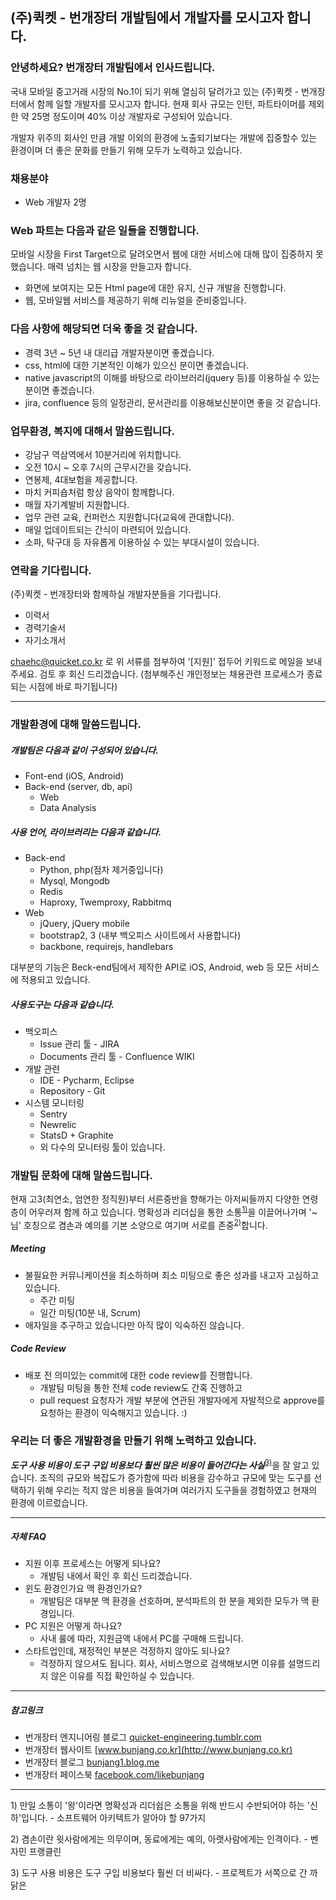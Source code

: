 ## (주)퀵켓 - 번개장터 개발팀에서 개발자를 모시고자 합니다.



### 안녕하세요? 번개장터 개발팀에서 인사드립니다.

국내 모바일 중고거래 시장의 No.1이 되기 위해 열심히 달려가고 있는 (주)퀵켓 - 번개장터에서
함께 일할 개발자를 모시고자 합니다.
현재 회사 규모는 인턴, 파트타이머를 제외한 약 25명 정도이며 40% 이상 개발자로 구성되어 있습니다.

개발자 위주의 회사인 만큼 개발 이외의 환경에 노출되기보다는 개발에 집중할수 있는 환경이며 더 좋은 문화를 만들기 위해 모두가 노력하고 있습니다.


### 채용분야

* Web 개발자 2명


### Web 파트는 다음과 같은 일들을 진행합니다.

모바일 시장을 First Target으로 달려오면서 웹에 대한 서비스에 대해 많이 집중하지 못했습니다. 매력 넘치는 웹 시장을 만들고자 합니다.
* 화면에 보여지는 모든 Html page에 대한 유지, 신규 개발을 진행합니다.
* 웹, 모바일웹 서비스를 제공하기 위해 리뉴얼을 준비중입니다.


### 다음 사항에 해당되면 더욱 좋을 것 같습니다.

* 경력 3년 ~ 5년 내 대리급 개발자분이면 좋겠습니다.
* css, html에 대한 기본적인 이해가 있으신 분이면 좋겠습니다.
* native javascript의 이해를 바탕으로 라이브러리(jquery 등)를 이용하실 수 있는 분이면 좋겠습니다.
* jira, confluence 등의 일정관리, 문서관리를 이용해보신분이면 좋을 것 같습니다.


### 업무환경, 복지에 대해서 말씀드립니다.

* 강남구 역삼역에서 10분거리에 위치합니다.
* 오전 10시 ~ 오후 7시의 근무시간을 갖습니다.
* 연봉제, 4대보험을 제공합니다.
* 마치 커피숍처럼 항상 음악이 함께합니다.
* 매월 자기계발비 지원합니다.
* 업무 관련 교육, 컨퍼런스 지원합니다(교육에 관대합니다).
* 매일 업데이트되는 간식이 마련되어 있습니다.
* 소파, 탁구대 등 자유롭게 이용하실 수 있는 부대시설이 있습니다.
 


### 연락을 기다립니다.

(주)퀵켓 - 번개장터와 함께하실 개발자분들을 기다립니다. 


* 이력서
* 경력기술서
* 자기소개서

<chaehc@quicket.co.kr> 로 위 서류를 첨부하여 '[지원]' 접두어 키워드로 메일을 보내주세요. 검토 후 회신 드리겠습니다.
(첨부해주신 개인정보는 채용관련 프로세스가 종료되는 시점에 바로 파기됩니다)


---



### 개발환경에 대해 말씀드립니다.


##### 개발팀은 다음과 같이 구성되어 있습니다.

* Font-end (iOS, Android)
* Back-end (server, db, api)
	* Web
	* Data Analysis

	



##### 사용 언어, 라이브러리는 다음과 같습니다.

* Back-end
	* Python, php(점차 제거중입니다)
	* Mysql, Mongodb
    * Redis
    * Haproxy, Twemproxy, Rabbitmq
* Web
	* jQuery, jQuery mobile
    * bootstrap2, 3 (내부 백오피스 사이트에서 사용합니다)
    * backbone, requirejs, handlebars

대부분의 기능은 Beck-end팀에서 제작한 API로 iOS, Android, web 등 모든 서비스에 적용되고 있습니다.

##### 사용도구는 다음과 같습니다.

* 백오피스
	* Issue 관리 툴 - JIRA
	* Documents 관리 툴 - Confluence WIKI
* 개발 관련
	* IDE - Pycharm, Eclipse
	* Repository - Git
* 시스템 모니터링
	* Sentry
	* Newrelic
	* StatsD + Graphite
	* 외 다수의 모니터링 툴이 있습니다.

### 개발팀 문화에 대해 말씀드립니다.

현재 고3(최연소, 엄연한 정직원)부터 서른중반을 향해가는 아저씨들까지 다양한 연령층이 어우러져 함께 하고 있습니다. 명확성과 리더십을 통한 소통<sup>[1)](#ref1)</sup>을 이끌어나가며 '~님' 호칭으로 겸손과 예의를 기본 소양으로 여기며 서로를 존중<sup>[2)](#ref2)</sup>합니다.

##### Meeting

* 불필요한 커뮤니케이션을 최소하하며 최소 미팅으로 좋은 성과를 내고자 고심하고 있습니다.
	* 주간 미팅
	* 일간 미팅(10분 내, Scrum)
* 애자일을 추구하고 있습니다만 아직 많이 익숙하진 않습니다.

##### Code Review

* 배포 전 의미있는 commit에 대한 code review를 진행합니다.
	* 개발팀 미팅을 통한 전체 code review도 간혹 진행하고
    * pull request 요청자가 개발 부분에 연관된 개발자에게 자발적으로 approve를 요청하는 환경이 익숙해지고 있습니다. :)



### 우리는 더 좋은 개발환경을 만들기 위해 노력하고 있습니다.

___도구 사용 비용이 도구 구입 비용보다 훨씬 많은 비용이 들어간다는 사실___<sup>[3)](#ref3)</sup>을 잘 알고 있습니다.
조직의 규모와 복잡도가 증가함에 따라 비용을 감수하고 규모에 맞는 도구를 선택하기 위해 우리는 적지 않은 비용을 들여가며 여러가지 도구들을 경험하였고 현재의 환경에 이르렀습니다.


---


##### 자체 FAQ

* 지원 이후 프로세스는 어떻게 되나요?
	* 개발팀 내에서 확인 후 회신 드리겠습니다.
* 윈도 환경인가요 맥 환경인가요?
	* 개발팀은 대부분 맥 환경을 선호하며, 분석파트의 한 분을 제외한 모두가 맥 환경입니다.
* PC 지원은 어떻게 하나요?
	* 사내 룰에 따라, 지원금액 내에서 PC를 구매해 드립니다.
* 스타트업인데, 재정적인 부분은 걱정하지 않아도 되나요?
	* 걱정하지 않으셔도 됩니다. 회사, 서비스명으로 검색해보시면 이유를 설명드리지 않은 이유를 직접 확인하실 수 있습니다.



---

##### 참고링크

* 번개장터 엔지니어링 블로그 [quicket-engineering.tumblr.com](http://quicket-engineering.tumblr.com)
* 번개장터 웹사이트 [www.bunjang.co.kr](http://www.bunjang.co.kr)
* 번개장터 블로그 [bunjang1.blog.me](http://bunjang1.blog.me)
* 번개장터 페이스북 [facebook.com/likebunjang](http://www.facebook.com/likebunjang)





---


<a name="ref1">1)</a> 만일 소통이 '왕'이라면 명확성과 리더쉽은 소통을 위해 반드시 수반되어야 하는 '신하'입니다. - 소프트웨어 아키텍트가 알아야 할 97가지

<a name="ref2">2)</a> 겸손이란 윗사람에게는 의무이며, 동료에게는 예의, 아랫사람에게는 인격이다. - 벤자민 프랭클린

<a name="ref3">3)</a> 도구 사용 비용은 도구 구입 비용보다 훨씬 더 비싸다. - 프로젝트가 서쪽으로 간 까닭은

